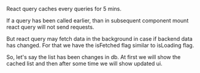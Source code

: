 React query caches every queries for 5 mins.

If a query has been called earlier, than in subsequent component mount react query will
not send requests.

But react query may fetch data in the background in case if backend data has changed.
For that we have the isFetched flag similar to isLoading flag.

So, let's say the list has been changes in db.
At first we will show the cached list and then after some time we will show updated ui.
